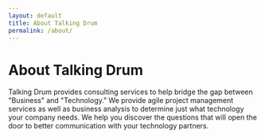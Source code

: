 ```yaml
---
layout: default
title: About Talking Drum
permalink: /about/
---
```


# About Talking Drum

Talking Drum provides consulting services to help bridge the gap between
"Business" and "Technology." We provide agile project management services
as well as business analysis to determine just what technology your company
needs. We help you discover the questions that will open the door to better
communication with your technology partners.
